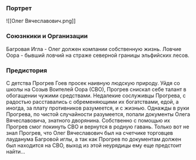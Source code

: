 ### Портрет 
![[Олег Вячеславович.png]]

### Союзнкики и Организации
Багровая Игла - Олег должен компании собственную жизнь.
Ловчие Оора - бывший ловчий на страже северной границы эльфийских лесов.


### Предистория 
С детства Прогрев Гоев просек наивную людскую природу. Уйдя со школы на Созыв Воителей Оора (СВО), Прогрев снискал себе талант в обогащении чужими средствами. Недалекие сослуживцы Прогрева, с радостью расставались с обременяющими их богатствами, едой, а иногда, за плату противников разумеется, и с жизнью. Однажды в руки Прогрева, по чистой случайности разумеется, попали документы Олега Вячеславовича, знатного дворянина. Собственно с помощью их Прогрев смог покинуть СВО и вернутся в родную гавань. Только вот не знал Прогрев, что Олег Вячеславович был на счетчике торговцев лауданума Багровой иглы, а так как Прогрев по документам должен был находится на СВО, выход из этой неурядицы ему еще предстоит найти...